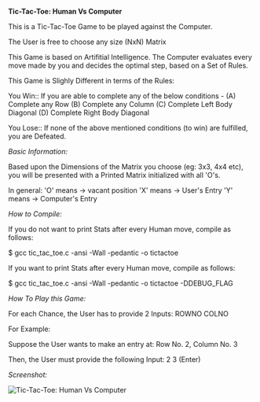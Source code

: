 **Tic-Tac-Toe: Human Vs Computer**


This is a Tic-Tac-Toe Game to be played against the Computer.

The User is free to choose any size (NxN) Matrix

This Game is based on Artifitial Intelligence. The Computer evaluates every move made by you and decides the 
optimal step, based on a Set of Rules.

This Game is Slighly Different in terms of the Rules:


You Win:: If you are able to complete any of the below conditions -
(A) Complete any Row
(B) Complete any Column
(C) Complete Left Body Diagonal
(D) Complete Right Body Diagonal

You Lose:: If none of the above mentioned conditions (to win) are fulfilled, you are Defeated.

*Basic Information:*


Based upon the Dimensions of the Matrix you choose (eg: 3x3, 4x4 etc), you will be presented with a Printed Matrix
initialized with all 'O's.

In general: 'O' means -> vacant position
            'X' means -> User's Entry
            'Y' means -> Computer's Entry

*How to Compile:*

If you do not want to print Stats after every Human move, compile as follows:

$ gcc tic_tac_toe.c -ansi -Wall -pedantic -o tictactoe

If you want to print Stats after every Human move, compile as follows:

$ gcc tic_tac_toe.c -ansi -Wall -pedantic -o tictactoe -DDEBUG_FLAG


*How To Play this Game:*

For each Chance, the User has to provide 2 Inputs: ROWNO COLNO

For Example:

Suppose the User wants to make an entry at: Row No. 2, Column No. 3

Then, the User must provide the following Input: 2 3 (Enter)

*Screenshot:*

![Tic-Tac-Toe: Human Vs Computer](https://raw.github.com/sandeepsinghmails/tictactoe_HumanVsComputer/master/images/screenshot.jpeg)
